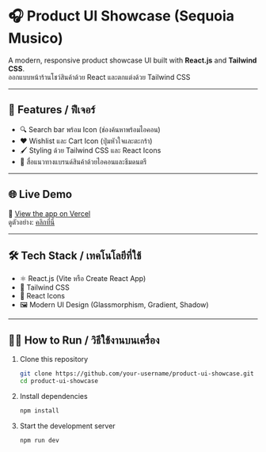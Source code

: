 # 🎧 Product UI Showcase (Sequoia Musico)

A modern, responsive product showcase UI built with **React.js** and **Tailwind CSS**.  
ออกแบบหน้าร้านโชว์สินค้าด้วย React และตกแต่งด้วย Tailwind CSS

---

## 🚀 Features / ฟีเจอร์

- 🔍 Search bar พร้อม Icon (ช่องค้นหาพร้อมไอคอน)
- ❤️ Wishlist และ Cart Icon (ปุ่มหัวใจและตะกร้า)
- 🖌️ Styling ด้วย Tailwind CSS และ React Icons
- 🎵 สื่อแนวทางแบรนด์สินค้าด้วยไอคอนและธีมดนตรี
---

## 🌐 Live Demo

🔗 [View the app on Vercel](https://practice-grid-position.vercel.app/)  
ดูตัวอย่าง: [คลิกที่นี่](https://practice-grid-position.vercel.app/)

---

## 🛠️ Tech Stack / เทคโนโลยีที่ใช้

- ⚛️ React.js (Vite หรือ Create React App)
- 💨 Tailwind CSS
- 🎨 React Icons
- 🖼️ Modern UI Design (Glassmorphism, Gradient, Shadow)

---

## 🧑‍💻 How to Run / วิธีใช้งานบนเครื่อง

1. Clone this repository  
   ```bash
   git clone https://github.com/your-username/product-ui-showcase.git
   cd product-ui-showcase

2. Install dependencies
    ```bash
    npm install

3. Start the development server
    ```bash
    npm run dev
